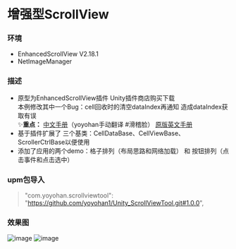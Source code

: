 # 增强型ScrollView
### 环境
- EnhancedScrollView V2.18.1
- NetImageManager
### 描述
- 原型为EnhancedScrollView插件 Unity插件商店购买下载   
  本例修改其中一个Bug：cell回收时的清空dataIndex再通知  造成dataIndex获取有误  
 :sparkles:**重点：** [中文手册](https://github.com/yoyohan1/Unity_ScrollViewTool/wiki)（yoyohan手动翻译 #滑稽脸）  [原版英文手册](https://github.com/yoyohan1/Unity_ScrollViewTool/blob/master/Assets/EnhancedScroller%20v2/Documentation/EnhancedScroller_User_Manual.pdf)         
- 基于插件扩展了 三个基类：CellDataBase、CellViewBase、ScrollerCtrlBase以便使用
- 添加了应用的两个demo：格子排列（布局思路和网络加载） 和 按钮排列（点击事件和点击选中）  
### upm包导入  
> "com.yoyohan.scrollviewtool": "https://github.com/yoyohan1/Unity_ScrollViewTool.git#1.0.0",

### 效果图
![image](https://github.com/yoyohan1/Unity_ScrollViewTool/blob/master/%E5%A2%9E%E5%BC%BA%E5%9E%8Bscrollview.gif)
![image](https://github.com/yoyohan1/Unity_ScrollViewTool/blob/master/%E5%A2%9E%E5%BC%BA%E5%9E%8Bscrollview2.gif)
